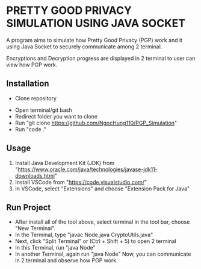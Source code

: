 # PRETTY GOOD PRIVACY SIMULATION USING JAVA SOCKET

A program aims to simulate how Pretty Good Privacy (PGP) work and it using Java Socket to securely communicate among 2 terminal.

Encryptions and Decryption progress are displayed in 2 terminal to user can view how PGP work.

## Installation
- Clone repository
+ Open terminal/git bash
+ Redirect folder you want to clone
+ Run "git clone https://github.com/NgocHung110/PGP_Simulation"
+ Run "code ."

## Usage
1. Install Java Development Kit (JDK) from "https://www.oracle.com/java/technologies/javase-jdk11-downloads.html"
2. Install VSCode from "https://code.visualstudio.com/"
3. In VSCode, select "Extensions" and choose "Extension Pack for Java"

## Run Project
- After install all of the tool above, select terminal in the tool bar, choose "New Terminal".
- In the Terminal, type "javac Node.java CryptoUtils.java"
- Next, click "Split Terminal" or (Ctrl + Shift + 5) to open 2 terminal
- In this Terminal, run "java Node"
- In another Terminal, again run "java Node"
Now, you can communicate in 2 terminal and observe how PGP work.